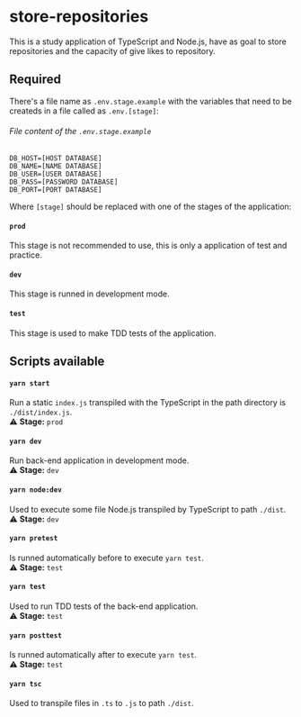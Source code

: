 # store-repositories  
This is a study application of TypeScript and Node.js, have as goal to store repositories and the capacity of give likes to repository.

## Required
There's a file name as `.env.stage.example` with the variables that need to be createds in a file called as `.env.[stage]`:
  
###### File content of the `.env.stage.example`
```
DB_HOST=[HOST DATABASE]
DB_NAME=[NAME DATABASE]
DB_USER=[USER DATABASE]
DB_PASS=[PASSWORD DATABASE]
DB_PORT=[PORT DATABASE]

```
  
Where `[stage]` should be replaced with one of the stages of the application:  
#### `prod`
This stage is not recommended to use, this is only a application of test and practice.  
#### `dev`
This stage is runned in development mode.
#### `test`
This stage is used to make TDD tests of the application.  
  
## Scripts available
#### `yarn start`
Run a static `index.js` transpiled with the TypeScript in the path directory is `./dist/index.js`.  
⚠️ **Stage:** `prod`  
#### `yarn dev`
Run back-end application in development mode.  
⚠️ **Stage:** `dev`  
#### `yarn node:dev`
Used to execute some file Node.js transpiled by TypeScript to path `./dist`.  
⚠️ **Stage:** `dev`  
#### `yarn pretest`
Is runned automatically before to execute `yarn test`.  
⚠️ **Stage:** `test`  
#### `yarn test`
Used to run TDD tests of the back-end application.  
⚠️ **Stage:** `test` 
#### `yarn posttest`
Is runned automatically after to execute `yarn test`.  
⚠️ **Stage:** `test`  
#### `yarn tsc`
Used to transpile files in `.ts` to `.js` to path `./dist`.

